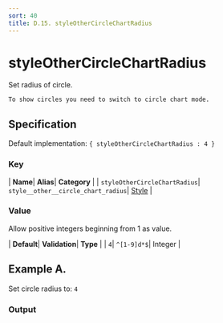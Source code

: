 ```yaml
---
sort: 40
title: D.15. styleOtherCircleChartRadius
---
```

# styleOtherCircleChartRadius

Set radius of circle.

```note
To show circles you need to switch to circle chart mode.
```


## Specification

Default implementation: ```{ styleOtherCircleChartRadius : 4 }```

### Key

| **Name**| **Alias**| **Category** |
| ```styleOtherCircleChartRadius```| ```style__other__circle_chart_radius```| [Style](../options/#style) |

### Value

Allow positive integers beginning from 1 as value.

| **Default**| **Validation**| **Type** |
| ```4```| ```^[1-9]d*$```| Integer |



## Example A.

Set circle radius to: ```4```

### Output

  <div id="a">
      <script> 
          d3.statosio( 
    file, 
    "name", 
    [ "mobile" ], 
    { "showDataAsCircle" : true, "styleOtherCircleChartRadius" : 4, "view__dom_id" : "a" }
)

      </script>
  </div>

Open output in a [blank window](../sources/styleOtherCircleChartRadius--example-a.html){:target="_self"}. 
Download examples [as zip](../sources/styleOtherCircleChartRadius.zip){:target="_blank"}. 

### Parameters

This dataset shows the mobile google pagerank performance score for a certain website.

| | **Value** | **Type** |
|------:|:------|:------|
| **Source** | ["https://docs.statosio.com/data/performance.json"](https://docs.statosio.com/data/performance.json) |  |
| **X** | ```"name"``` | String |
| **Y** | ```[ "mobile" ]``` | Array |
| **Options** | ```{ "showDataAsCircle" : true, "styleOtherCircleChartRadius" : 4 }``` | Object |


### Javascript

* Invoke Function

```javascript
d3.statosio( 
    file, 
    "name", 
    [ "mobile" ], 
    { "showDataAsCircle" : true, "styleOtherCircleChartRadius" : 4 }
)
```

* HTML Implementation

```html
<!DOCTYPE html>
<head>
    <title>docs.statosio - styleOtherCircleChartRadius</title>
    <meta content="text/html;charset=utf-8" http-equiv="Content-Type">
    <meta content="utf-8" http-equiv="encoding">
    <script src="https://cdnjs.cloudflare.com/ajax/libs/d3/6.2.0/d3.js"></script>
    <script src="https://cdnjs.cloudflare.com/ajax/libs/statosio/0.9/statosio.js"></script>
</head>
<body>
    <script>
        d3.json( "https://docs.statosio.com/data/performance.json" )
            .then( ( file ) => {
                d3.statosio( 
                    file, 
                    "name", 
                    [ "mobile" ], 
                    { "showDataAsCircle" : true, "styleOtherCircleChartRadius" : 4 }
                )
            } )
    </script>
</body>
```
### Ruby

* Gem Install

```bash
gem install statosio
gem install prawn
gem install prawn-svg
gem install open-uri
```

* Implementation

```ruby
require "statosio"

require "open-uri"
require "prawn"
require "prawn-svg"

url = "https://docs.statosio.com/data/performance.json"
file = OpenURI::open_uri( url ).read
dataset = JSON.parse( file )

statosio = Statosio::Generate.new
chart = statosio.svg(
    dataset: dataset,
    x: "name", 
    y: [ "mobile" ],
    options: {"showDataAsCircle"=>true, "styleOtherCircleChartRadius"=>4}
    
)

Prawn::Document.generate( "statosio.pdf" ) do | pdf |
  pdf.svg( chart, width: 500 )
end
```
## Example B.

Set circle radius to: ```14```

### Output

  <div id="b">
      <script> 
          d3.statosio( 
    file, 
    "name", 
    [ "mobile" ], 
    { "showDataAsCircle" : true, "styleOtherCircleChartRadius" : 14, "view__dom_id" : "b" }
)

      </script>
  </div>

Open output in a [blank window](../sources/styleOtherCircleChartRadius--example-b.html){:target="_self"}. 
Download examples [as zip](../sources/styleOtherCircleChartRadius.zip){:target="_blank"}. 

### Parameters

This dataset shows the mobile google pagerank performance score for a certain website.

| | **Value** | **Type** |
|------:|:------|:------|
| **Source** | ["https://docs.statosio.com/data/performance.json"](https://docs.statosio.com/data/performance.json) |  |
| **X** | ```"name"``` | String |
| **Y** | ```[ "mobile" ]``` | Array |
| **Options** | ```{ "showDataAsCircle" : true, "styleOtherCircleChartRadius" : 14 }``` | Object |


### Javascript

* Invoke Function

```javascript
d3.statosio( 
    file, 
    "name", 
    [ "mobile" ], 
    { "showDataAsCircle" : true, "styleOtherCircleChartRadius" : 14 }
)
```

* HTML Implementation

```html
<!DOCTYPE html>
<head>
    <title>docs.statosio - styleOtherCircleChartRadius</title>
    <meta content="text/html;charset=utf-8" http-equiv="Content-Type">
    <meta content="utf-8" http-equiv="encoding">
    <script src="https://cdnjs.cloudflare.com/ajax/libs/d3/6.2.0/d3.js"></script>
    <script src="https://cdnjs.cloudflare.com/ajax/libs/statosio/0.9/statosio.js"></script>
</head>
<body>
    <script>
        d3.json( "https://docs.statosio.com/data/performance.json" )
            .then( ( file ) => {
                d3.statosio( 
                    file, 
                    "name", 
                    [ "mobile" ], 
                    { "showDataAsCircle" : true, "styleOtherCircleChartRadius" : 14 }
                )
            } )
    </script>
</body>
```
### Ruby

* Gem Install

```bash
gem install statosio
gem install prawn
gem install prawn-svg
gem install open-uri
```

* Implementation

```ruby
require "statosio"

require "open-uri"
require "prawn"
require "prawn-svg"

url = "https://docs.statosio.com/data/performance.json"
file = OpenURI::open_uri( url ).read
dataset = JSON.parse( file )

statosio = Statosio::Generate.new
chart = statosio.svg(
    dataset: dataset,
    x: "name", 
    y: [ "mobile" ],
    options: {"showDataAsCircle"=>true, "styleOtherCircleChartRadius"=>14}
    
)

Prawn::Document.generate( "statosio.pdf" ) do | pdf |
  pdf.svg( chart, width: 500 )
end
```
